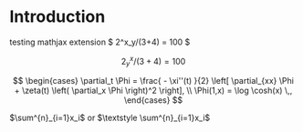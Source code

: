 # Introduction

testing mathjax extension $ 2^x_y/(3+4) = 100 $

$$
2^x_y/(3+4) = 100 
$$

$$ 
\begin{cases}
    \partial_t \Phi = \frac{ - \xi''(t) }{2} \left[
        \partial_{xx} \Phi + 
        \zeta(t) \left( \partial_x \Phi \right)^2
    \right], \\
    \Phi(1,x) = \log \cosh(x) \,, 
\end{cases}
$$


$\sum^{n}_{i=1}x_i$ or $\textstyle \sum^{n}_{i=1}x_i$
